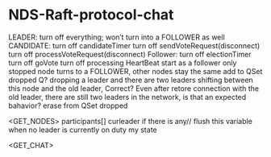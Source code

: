 # NDS-Raft-protocol-chat

<STOP> 
LEADER: 
turn off everything; 
won’t turn into a FOLLOWER as well
CANDIDATE: 
turn off candidateTimer
turn off sendVoteRequest(disconnect)
turn off processVoteRequest(disconnect)
Follower:
turn off electionTimer
turn off goVote
turn off processing HeartBeat

<START>
start as a follower
only stopped node turns to a FOLLOWER, other nodes stay the same

<DROP node_id>
add to QSet dropped
Q? dropping a leader and there are two leaders shifting between this node and the old leader, Correct? Even after retore connection with the old leader, there are still two leaders in the network, is that an expected bahavior?

<RESTORE node_id>
erase from QSet dropped

<GET_NODES>
participants[]
curleader if there is any// flush this variable when no leader is currently on duty
my state


<MSG >

<GET_CHAT>

